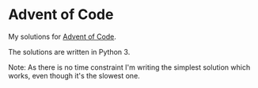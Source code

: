 # Advent of Code

My solutions for [Advent of Code](https://adventofcode.com/).

The solutions are written in Python 3.

Note: As there is no time constraint I'm writing the simplest solution which works, even though it's the slowest one.

